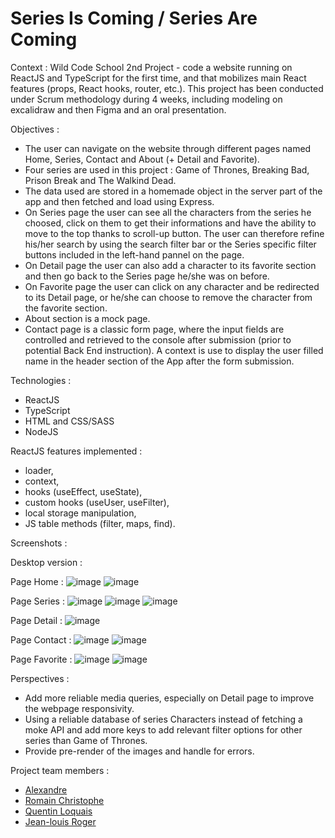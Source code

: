 # Series Is Coming / Series Are Coming

Context : Wild Code School 2nd Project - code a website running on ReactJS and TypeScript for the first time, and that mobilizes main React features (props, React hooks, router, etc.).
This project has been conducted under Scrum methodology during 4 weeks, including modeling on excalidraw and then Figma and an oral presentation. 

Objectives : 
- The user can navigate on the website through different pages named Home, Series, Contact and About (+ Detail and Favorite).
- Four series are used in this project : Game of Thrones, Breaking Bad, Prison Break and The Walkind Dead.
- The data used are stored in a homemade object in the server part of the app and then fetched and load using Express.
- On Series page the user can see all the characters from the series he choosed, click on them to get their informations and have the ability to move to the top thanks to scroll-up button. The user can therefore refine his/her search by using the search filter bar or the Series specific filter buttons included in the left-hand pannel on the page.
- On Detail page the user can also add a character to its favorite section and then go back to the Series page he/she was on before.
- On Favorite page the user can click on any character and be redirected to its Detail page, or he/she can choose to remove the character from the favorite section.
- About section is a mock page.
- Contact page is a classic form page, where the input fields are controlled and retrieved to the console after submission (prior to potential Back End instruction). A context is use to display the user filled name in the header section of the App after the form submission.

Technologies : 
- ReactJS
- TypeScript
- HTML and CSS/SASS
- NodeJS

ReactJS features implemented :
- loader,
- context,
- hooks (useEffect, useState),
- custom hooks (useUser, useFilter),
- local storage manipulation,
- JS table methods (filter, maps, find).

Screenshots :

Desktop version :

Page Home : 
![image](https://github.com/user-attachments/assets/52b4b58e-7b2a-4b08-9bd9-56a8c9e7f109)
![image](https://github.com/user-attachments/assets/ae6a1319-c035-4530-a1ac-de2d6d5d0074)

Page Series : 
![image](https://github.com/user-attachments/assets/57d018bc-973c-4334-993c-920931b24aad)
![image](https://github.com/user-attachments/assets/0721c3ba-c27c-47f8-8eb3-32e75fe16c7e)
![image](https://github.com/user-attachments/assets/d8ad30c1-8772-42a4-a6e6-dc9ddde1505b)

Page Detail : 
![image](https://github.com/user-attachments/assets/a6b689e5-035f-4caf-a099-279b508ae35a)


Page Contact : 
![image](https://github.com/user-attachments/assets/e9cc9660-c7d8-43be-8870-e4c584ec1bdf)
![image](https://github.com/user-attachments/assets/75a2ad2a-5f8d-47a5-bf59-33025fa516ee)

Page Favorite : 
![image](https://github.com/user-attachments/assets/2a2da291-2779-4949-9423-040383d9c0bc)
![image](https://github.com/user-attachments/assets/9b6f722d-a73e-4f54-923b-1b845232861a)

Perspectives : 
- Add more reliable media queries, especially on Detail page to improve the webpage responsivity.
- Using a reliable database of series Characters instead of fetching a moke API and add more keys to add relevant filter options for other series than Game of Thrones.
- Provide pre-render of the images and handle for errors.

Project team members : 
- <a href="https://github.com/FAlex357">Alexandre</a>
- <a href="https://github.com/Romain-Christophe">Romain Christophe</a>
- <a href="https://github.com/quentinlqs">Quentin Loquais</a>
- <a href="https://github.com/JLRWOLF44">Jean-louis Roger</a>
